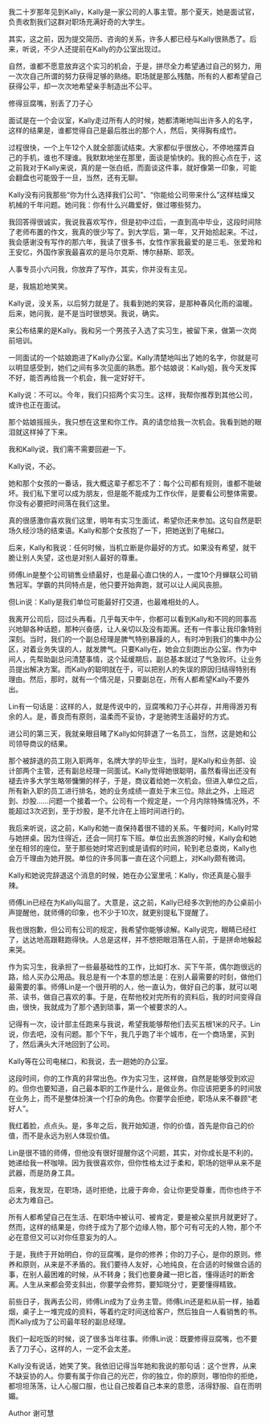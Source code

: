 我二十岁那年见到Kally，Kally是一家公司的人事主管。那个夏天，她是面试官，负责收割我们这群对职场充满好奇的大学生。

其实，这之前，因为提交简历、咨询的关系，许多人都已经与Kally很熟悉了。后来，听说，不少人还提前在Kally的办公室出现过。

自然，谁都不愿意放弃这个实习的机会，于是，拼尽全力希望通过自己的努力，用一次次自己所谓的努力获得足够的熟络。职场就是那么残酷，所有的人都希望自己获得公平，却一次次地希望亲手制造出不公平。

修得豆腐嘴，别丢了刀子心

面试是在一个会议室，Kally走过所有人的时候，她都清晰地叫出许多人的名字，这样的结果是，谁都觉得自己是最后胜出的那个人，然后，笑得胸有成竹。

过程很快，一个上午12个人就全部面试结束。大家都似乎很放心，不停地摆弄自己的手机，谁也不理谁。我默默地坐在那里，面谈是愉快的。我的担心点在于，这之前我对于Kally来说，真的是一张白纸，而面谈这件事，就好像第一印象，可能会翻盘也可能毁于一旦，当然，还有无聊。

Kally没有问我那些“你为什么选择我们公司”、“你能给公司带来什么”这样枯燥又机械的千年问题。她问我：你有什么兴趣爱好，做过哪些努力。

我回答得很诚实，我说我喜欢写作，但是初中过后，一直到高中毕业，这段时间除了老师布置的作文，我真的很少写了。到大学后，第一年，又开始拾起来。不过，我会感谢没有写作的那六年，我读了很多书，女性作家我最爱的是三毛、张爱玲和王安忆，外国作家我最喜欢的是马尔克斯、博尔赫斯、耶茨。

人事专员小六问我，你放弃了写作，其实，你并没有主见。

是，我尴尬地笑笑。

Kally说，没关系，以后努力就是了。我看到她的笑容，是那种春风化雨的温暖。后来，她问我，是不是当时很想哭。我说，确实。

来公布结果的是Kally。我和另一个男孩子入选了实习生，被留下来，做第一次岗前培训。

一同面试的一个姑娘跑进了Kally办公室。Kally清楚地叫出了她的名字，你就是可以明显感受到，她们之间有多次见面的熟悉。那个姑娘说：Kally姐，我今天发挥不好，能否再给我一个机会，我一定好好干。

Kally说：不可以。今年，我们只招两个实习生。这样，我帮你推荐到其他公司，或许也正在面试。

那个姑娘摇摇头，我只想在这里和你工作。真的请您给我一次机会。我看到她的眼泪就这样掉了下来。

我和Kally说，我们需不需要回避一下。

Kally说，不必。

她和那个女孩的一番话，我大概这辈子都忘不了：每个公司都有规则，谁都不能破坏。我们私下里可以成为朋友，但是能不能成为工作伙伴，是要看公司整体需要。你没有必要把时间落在我们这里。

真的很感激你喜欢我们这里，明年有实习生面试，希望你还来参加。这句自然是职场久经沙场的结束语。Kally和那个女孩抱了一下，把她送到了电梯口。

后来，Kally和我说：任何时候，当机立断是你最好的方式。如果没有希望，就干脆让别人失望，这也是对别人最好的尊重。

师傅Lin是整个公司销售业绩最好，也是最心直口快的人，一度10个月蝉联公司销售冠军。学霸的共同特点是，他只要开始奔跑，就可以让人闻风丧胆。

但Lin说：Kally是我们单位可能最好打交道，也最难相处的人。

我离开公司后，回过头再看。几乎每天中午，你都可以看到Kally和不同的同事高兴地聊各种话题，那种兴奋感，让人亲切以及没有距离。还有一件事让我印象特别深刻。当时，我们的一个副总经理是脾气特别暴躁的人，有时冲到我们的集中办公区，对着业务失误的人，就发脾气。只要Kally在，她会立刻跑出办公室。作为中间人，先帮助副总问清楚事情，这个延缓期后，副总基本就过了气急败坏。让业务员提出解决方案。而Kally的聪明就在于，可以把别人的失误的原因归结得特别有理由。然后，那时，就有一个情况是，只要副总在，所有人都希望Kally不要外出。

Lin有一句话是：这样的人，就是传说中的，豆腐嘴和刀子心并存，并用得游刃有余的人。是，善良而有原则，温柔而不妥协，才是驰骋生活最好的方式。

进公司的第三天，我就亲眼目睹了Kally如何辞退了一名员工，当然，这是她和公司领导商议的结果。

那个被辞退的员工刚入职两年，名牌大学的毕业生，当时，是Kally和业务部、设计部两个主管，还有副总经理一同面试。Kally觉得她很聪明，虽然看得出还没有褪去许多大学生略带慵懒的样子，于是，商议着给她一次机会。但进入单位之后，所有新入职的员工进行排名，她的业务成绩一直处于末三位。除此之外，上班迟到、炒股……问题一个接着一个。公司有一个规定是，一个月内除特殊情况外，不能超过3次迟到，至于炒股，是不允许在上班时间进行的。

我后来听说，这之前，Kally和她一直保持着很不错的关系。午餐时间，Kally时常与她拼桌。因为住得近，还会一同打车下班。单位出去旅游的时候，Kally会和她坐在相邻的座位。至于那些她时常迟到或是请假的时间，轮到老总查岗，Kally也会万千理由为她开脱。单位的许多同事一直在这个问题上，对Kally颇有微词。

Kally和她说完辞退这个消息的时候，她在办公室里吼：Kally，你还真是心狠手辣。

师傅Lin已经在为Kally叫屈了。大意是，这之前，Kally已经多次到他的办公桌前小声提醒他，就师傅的印象，也不少于10次，就更别提私下提醒了。

我也很抱歉，但公司有公司的规定，我希望你能够谅解。Kally说完，眼睛已经红了，达达地高跟鞋跑得快。人总是这样，并不想把眼泪落在人前，于是拼命地躲起来哭。

作为实习生，我承担了一些最基础性的工作，比如打水、买下午茶，偶尔跑很远的路，给人买办公用品。我总是有一个本意的想法是：在别人最需要的时刻，做他们最需要的事。师傅Lin是一个很开明的人，他一直认为，做好自己的事，就可以喝茶、读书，做自己喜欢的事。于是，在帮他校对完所有的资料后，我的时间变得自由，很快，我就成为了那个遇到琐事，第一个被要求的人。

记得有一次，设计部主任跑来与我说，希望我能够帮他们去买五根1米的尺子。Lin说，你去吧，没有问题。那个下午，我几乎跑了半个城市，在一个商场里，买到了，然后满头大汗地回到了公司。

Kally等在公司电梯口，和我说，去一趟她的办公室。

这段时间，你的工作真的非常出色。作为实习生，这样做，自然是能够受到欢迎的。但你也要知道，自己最本职的工作是什么，是做业务。你应该把更多的时间放在业务上，而不是整体扮演一个打杂的角色。你要学会拒绝，职场从来不眷顾“老好人”。

我红着脸，点点头。是，多年之后，我开始知道，你的价值，首先是你自己的价值，而不是永远为别人体现价值。

Lin是很不错的师傅，但他没有很好提醒你这个问题，其实，对你成长是不利的。她递给我一杯咖啡。因为我很喜欢你，但你性格太过于柔和，职场的铠甲从来不是武器，而是防身工具。

后来，我发现，在职场，适时拒绝，比疲于奔命，会让你更受尊重，而你也终于不必太为难自己。

所有人都希望自己在生活、在职场中被认可、被肯定，要是被众星拱月就更好了。然而，这样的结果是，你终于成为了那个边缘人物，那个可有可无的人物，那个不必在意但又可以对你任意妄为的人。

于是，我终于开始明白，你的豆腐嘴，是你的修养；你的刀子心，是你的原则。修养和原则，从来是不矛盾的。我们要待人友好，心地纯良，在合适的时候做合适的事，在别人最困难的时候，从不转身；我们也要身藏一把匕首，懂得适时的断舍离。人生从来都会旁支斜出，你要学会修剪，要知晓分寸，更要懂得精致。

前些日子，我再去公司，师傅Lin成为了业务主管。师傅Lin还是和从前一样，抽着烟，桌子上一堆完成的资料，等着约定时间送给客户，然后独自一人看销售的书。而Kally成为了公司最年轻的副总经理。

我们一起吃饭的时候，说了很多当年往事。师傅Lin说：既要修得豆腐嘴，也不要丢了刀子心，这样的人，一定不会太差。

Kally没有说话，她笑了笑。我依旧记得当年她和我说的那句话：这个世界，从来不缺妥协的人。你要有属于你自己的光芒，你的独立，你的原则，哪怕你的拒绝，都坦坦荡荡，让人心服口服，也让自己按着自己本来的意愿，活得舒服、自在而明媚。

Author 谢可慧